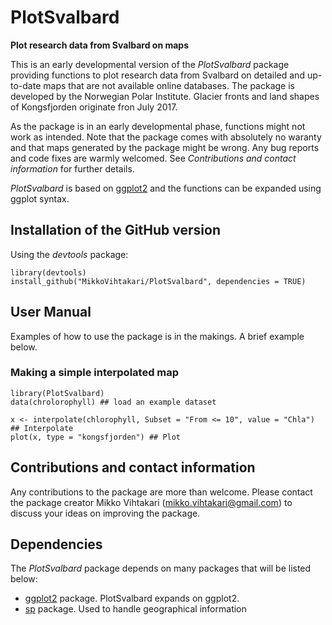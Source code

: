PlotSvalbard
======
**Plot research data from Svalbard on maps**

This is an early developmental version of the *PlotSvalbard* package providing functions to plot research data from Svalbard on detailed and up-to-date maps that are not available online databases. The package is developed by the Norwegian Polar Institute. Glacier fronts and land shapes of Kongsfjorden originate fron July 2017.

As the package is in an early developmental phase, functions might not work as intended. Note that the package comes with absolutely no waranty and that maps generated by the package might be wrong. Any bug reports and code fixes are warmly welcomed. See *Contributions and contact information* for further details.

*PlotSvalbard* is based on [ggplot2][ggplot2] and the functions can be expanded using ggplot syntax.

Installation of the GitHub version
-------
Using the *devtools* package:
```{r}
library(devtools)
install_github("MikkoVihtakari/PlotSvalbard", dependencies = TRUE)
```

User Manual
-------
Examples of how to use the package is in the makings. A brief example below. 

### Making a simple interpolated map ###

```{r}
library(PlotSvalbard)
data(chrolorophyll) ## load an example dataset

x <- interpolate(chlorophyll, Subset = "From <= 10", value = "Chla") ## Interpolate
plot(x, type = "kongsfjorden") ## Plot
```

Contributions and contact information
-------
Any contributions to the package are more than welcome. Please contact the package creator Mikko Vihtakari (<mikko.vihtakari@gmail.com>) to discuss your ideas on improving the package.

Dependencies
--------
The *PlotSvalbard* package depends on many packages that will be listed below:

- [ggplot2][ggplot2] package. PlotSvalbard expands on ggplot2.
- [sp][sp] package. Used to handle geographical information

[sp]: https://cran.r-project.org/web/packages/sp/index.html
[ggplot2]: http://ggplot2.tidyverse.org/reference/
